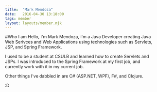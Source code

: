 ```yaml
---
title:  "Mark Mendoza"
date:   2016-04-30 13:18:00
tags: member
layout: layouts/member.njk
---
```


#Who I am
Hello, I'm Mark Mendoza, i'm a Java Developer creating Java Web Serivces and Web Applications using technologies such as Servlets, JSP, and Spring Framework. 

I used to be a student at CSULB and learned how to create Servlets and JSPs. I was introduced to the Spring Framework at my first job, and currently work with it in my current job. 

Other things I've dabbled in are C# (ASP.NET, WPF), F#, and Clojure. 

:D